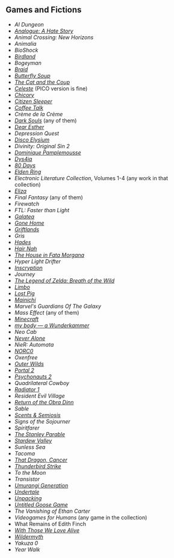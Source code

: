 ## Games and Fictions 

* *AI Dungeon* 
* [*Analogue: A Hate Story*](http://ahatestory.com/)
* *Animal Crossing: New Horizons*
* *Animalia*
* *BioShock* 
* [*Birdland*](https://birdland.camp/)
* *Bogeyman*
* [*Braid*](http://braid-game.com/)
* [*Butterfly Soup*](https://brianna-lei.itch.io/butterfly-soup)
* [*The Cat and the Coup*](https://store.steampowered.com/app/95700/The_Cat_and_the_Coup/)
* [*Celeste*](http://www.celestegame.com/) (PICO version is fine)
* [*Chicory*](https://chicorygame.com/) 
* [*Citizen Sleeper*](https://www.fellowtraveller.games/citizen-sleeper)
* [*Coffee Talk*](https://www.togeproductions.com/project/coffee-talk/)
* *Crème de la Crème*
* [*Dark Souls*](https://en.bandainamcoent.eu/dark-souls/dark-souls) (any of them)
* [*Dear Esther*](https://www.thechineseroom.co.uk/games/dear-esther)
* *Depression Quest*
* [*Disco Elysium*](https://discoelysium.com/)
* *Divinity: Original Sin 2*
* [*Dominique Pamplemousse*](https://squinky.itch.io/dompam2)
* [*Dys4ia*](https://freegames.org/ca/dys4ia/)
* [*80 Days*](https://www.inklestudios.com/80days/)
* [*Elden Ring*](https://en.bandainamcoent.eu/elden-ring/elden-ring)
* *Electronic Literature Collection*, Volumes 1-4 (any work in that collection)
* [*Eliza*](https://www.zachtronics.com/eliza/)
* *Final Fantasy* (any of them)
* *Firewatch* 
* *FTL: Faster than Light* 
* [*Galatea*](https://ifdb.org/viewgame?id=urxrv27t7qtu52lb)
* [*Gone Home*](https://gonehome.com/)
* [*Griftlands*](https://www.klei.com/games/griftlands)
* *Gris*
* [*Hades*](https://www.supergiantgames.com/games/hades/)
* [*Hair Nah*](https://hairnah.com/)
* [*The House in Fata Morgana*](https://mangagamer.org/fatamorgana/)
* *Hyper Light Drifter*
* [*Inscryption*](https://www.inscryption.com/)
* *Journey* 
* [*The Legend of Zelda: Breath of the Wild*](https://www.zelda.com/breath-of-the-wild/)
* [*Limbo*](https://playdead.com/games/limbo/)
* [*Lost Pig*](https://iplayif.com/?story=http%3A%2F%2Fwww.ifarchive.org%2Fif-archive%2Fgames%2Fzcode%2FLostPig.z8)
* [*Mainichi*](http://www.mattiebrice.com/mainichi/)
* *Marvel's Guardians Of The Galaxy*
* *Mass Effect* (any of them)
* [*Minecraft*](https://www.minecraft.net/)
* [*my body — a Wunderkammer*](https://collection.eliterature.org/1/works/jackson__my_body_a_wunderkammer.html)
* *Neo Cab* 
* [*Never Alone*](http://neveralonegame.com/)
* *NieR: Automata*
* [*NORC0*](http://norcogame.com/)
* *Oxenfree* 
* [*Outer Wilds*](https://www.mobiusdigitalgames.com/outer-wilds.html)
* [*Portal 2*](https://www.thinkwithportals.com/index.php)
* [*Psychonauts 2*](https://www.doublefine.com/games/psychonauts-2)
* *Quadrilateral Cowboy*
* [*Radiator 1*](https://radiatoryang.itch.io/radiator1)
* *Resident Evil Village* 
* [*Return of the Obra Dinn*](https://obradinn.com/)
* *Sable* 
* [*Scents & Semiosis*](https://tsawac.itch.io/scents)
* *Signs of the Sojourner*
* *Spiritfarer* 
* [*The Stanley Parable*](https://www.stanleyparable.com/)
* [*Stardew Valley*](https://www.stardewvalley.net/)
* *Sunless Sea*
* *Tacoma* 
* [*That Dragon, Cancer*](http://www.thatdragoncancer.com/)
* [*Thunderbird Strike*](https://www.thunderbirdstrike.com/)
* *To the Moon*
* *Transistor* 
* [*Umurangi Generation*](https://www.umurangigeneration.com/)
* [*Undertale*](https://undertale.com/)
* [*Unpacking*](https://www.unpackinggame.com/)
* [*Untitled Goose Game*](https://goose.game/)
* *The Vanishing of Ethan Carter* 
* *Videogames for Humans* (any game in the collection)
* What Remains of Edith Finch 
* [*With Those We Love Alive*](https://collection.eliterature.org/3/work.html?work=with-those-we-love-alive)
* [*Wildermyth*](https://wildermyth.com/)
* *Yakuza 0* 
* *Year Walk* 
